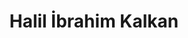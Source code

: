 ---
title: Halil İbrahim Kalkan
description: Personal website of Halil İbrahim Kalkan.
layout: layouts/index.html
---